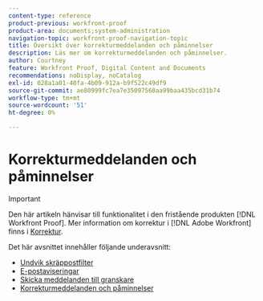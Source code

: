 ```yaml
---
content-type: reference
product-previous: workfront-proof
product-area: documents;system-administration
navigation-topic: workfront-proof-navigation-topic
title: Översikt över korrekturmeddelanden och påminnelser
description: Läs mer om korrekturmeddelanden och påminnelser.
author: Courtney
feature: Workfront Proof, Digital Content and Documents
recommendations: noDisplay, noCatalog
exl-id: 028a1a01-40fa-4b09-912a-b9f522c49df9
source-git-commit: ae80999fc7ea7e35097560aa99baa435bcd31b74
workflow-type: tm+mt
source-wordcount: '51'
ht-degree: 0%

---
```


# Korrekturmeddelanden och påminnelser

>[!IMPORTANT]
>
>Den här artikeln hänvisar till funktionalitet i den fristående produkten [!DNL Workfront Proof]. Mer information om korrektur i [!DNL Adobe Workfront] finns i [Korrektur](../../review-and-approve-work/proofing/proofing.md).

Det här avsnittet innehåller följande underavsnitt:

* [Undvik skräppostfilter](../../workfront-proof/wp-emailsntfctns/avoiding-spam-filters/avoid-spam-filters.md)
* [E-postaviseringar](../../workfront-proof/wp-emailsntfctns/email-alerts/email-alerts.md)
* [Skicka meddelanden till granskare](../../workfront-proof/wp-emailsntfctns/messaging-reviewers/send-messages-to-reviewers.md)
* [Korrekturmeddelanden och påminnelser](../../workfront-proof/wp-emailsntfctns/proof-notifications-and-reminders/proof-notifications-and-reminders.md)
